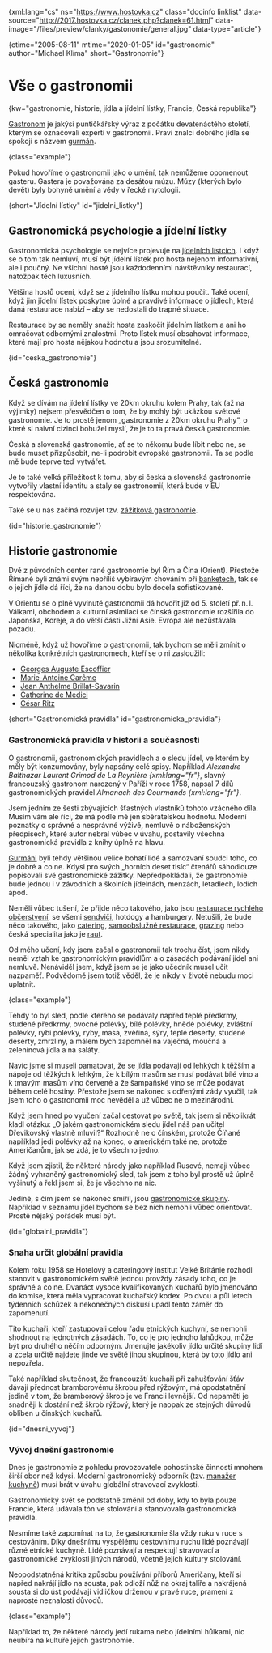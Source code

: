 
{xml:lang="cs" ns="https://www.hostovka.cz" class="docinfo linklist" data-source="http://2017.hostovka.cz/clanek.php?clanek=61.html" data-image="/files/preview/clanky/gastonomie/general.jpg" data-type="article"}

{ctime="2005-08-11" mtime="2020-01-05" id="gastronomie" author="Michael Klíma" short="Gastronomie"}

# Vše o gastronomii

<!-- generated attribute kw by user_udpatekw.sh on 2020-04-21, do not edit -->

{kw="gastronomie, historie, jídla a jídelní lístky, Francie, Česká republika"}

[Gastronom][1] je jakýsi puntičkářský výraz z počátku devatenáctého století, kterým se označovali experti v gastronomii. Praví znalci dobrého jídla se spokojí s názvem [gurmán][2].

{class="example"}

Pokud hovoříme o gastronomii jako o umění, tak nemůžeme opomenout gasteru. Gastera je považována za desátou múzu. Múzy (kterých bylo devět) byly bohyně umění a vědy v řecké mytologii.

{short="Jídelní lístky" id="jidelni_listky"}

## Gastronomická psychologie a jídelní lístky

Gastronomická psychologie se nejvíce projevuje na [jídelních lístcích][3]. I když se o tom tak nemluví, musí být jídelní lístek pro hosta nejenom informativní, ale i poučný. Ne všichni hosté jsou každodenními návštěvníky restaurací, natožpak těch luxusních.

Většina hostů ocení, když se z jídelního lístku mohou poučit. Také ocení, když jim jídelní lístek poskytne úplné a pravdivé informace o jídlech, která daná restaurace nabízí – aby se nedostali do trapné situace.

Restaurace by se neměly snažit hosta zaskočit jídelním lístkem a ani ho omračovat odbornými znalostmi. Proto lístek musí obsahovat informace, které mají pro hosta nějakou hodnotu a jsou srozumitelné.

{id="ceska_gastronomie"}

## Česká gastronomie

Když se dívám na jídelní lístky ve 20km okruhu kolem Prahy, tak (až na výjimky) nejsem přesvědčen o tom, že by mohly být ukázkou světové gastronomie. Je to prostě jenom „gastronomie z 20km okruhu Prahy“, o které si naivní cizinci bohužel myslí, že je to ta pravá česká gastronomie.

Česká a slovenská gastronomie, ať se to někomu bude líbit nebo ne, se bude muset přizpůsobit, ne-li podrobit evropské gastronomii. Ta se podle mě bude teprve teď vytvářet.

Je to také velká příležitost k tomu, aby si česká a slovenská gastronomie vytvořily vlastní identitu a staly se gastronomií, která bude v EU respektována.

Také se u nás začíná rozvíjet tzv. [zážitková gastronomie][4].

{id="historie_gastronomie"}

## Historie gastronomie

Dvě z původních center rané gastronomie byl Řím a Čína (Orient). Přestože Římané byli známi svým nepříliš vybíravým chováním při [banketech][5], tak se o jejich jídle dá říci, že na danou dobu bylo docela sofistikované.

V Orientu se o plně vyvinuté gastronomii dá hovořit již od 5. století př. n. l. Válkami, obchodem a kulturní asimilací se čínská gastronomie rozšířila do Japonska, Koreje, a do větší části Jižní Asie. Evropa ale nezůstávala pozadu.

Nicméně, když už hovoříme o gastronomii, tak bychom se měli zmínit o několika konkrétních gastronomech, kteří se o ni zasloužili:

  * [Georges Auguste Escoffier][6]
  * [Marie-Antoine Carême][7]
  * [Jean Anthelme Brillat-Savarin][8]
  * [Catherine de Medici][9]
  * [César Ritz][10]

{short="Gastronomická pravidla" id="gastronomicka_pravidla"}

### Gastronomická pravidla v historii a současnosti

O gastronomii, gastronomických pravidlech a o sledu jídel, ve kterém by měly být konzumovány, byly napsány celé spisy. Například _Alexandre Balthazar Laurent Grimod de La Reynière {xml:lang="fr"}_, slavný francouzský gastronom narozený v Paříži v roce 1758, napsal 7 dílů gastronomických pravidel _Almanach des Gourmands {xml:lang="fr"}_.

Jsem jedním ze šesti zbývajících šťastných vlastníků tohoto vzácného díla. Musím vám ale říci, že má podle mě jen sběratelskou hodnotu. Moderní poznatky o správné a nesprávné výživě, nemluvě o náboženských předpisech, které autor nebral vůbec v úvahu, postavily všechna gastronomická pravidla z knihy úplně na hlavu.

[Gurmáni][2] byli tehdy většinou velice bohatí lidé a samozvaní soudci toho, co je dobré a co ne. Kdysi pro svých „horních deset tisíc“ čtenářů sáhodlouze popisovali své gastronomické zážitky. Nepředpokládali, že gastronomie bude jednou i v závodních a školních jídelnách, menzách, letadlech, lodích apod.

Neměli vůbec tušení, že přijde něco takového, jako jsou [restaurace rychlého občerstvení][11], se všemi [sendviči][12], hotdogy a hamburgery. Netušili, že bude něco takového, jako [catering][13], [samoobslužné restaurace][14], [grazing][15] nebo česká specialita jako je [raut][13].

Od mého učení, kdy jsem začal o gastronomii tak trochu číst, jsem nikdy neměl vztah ke gastronomickým pravidlům a o zásadách podávání jídel ani nemluvě. Nenáviděl jsem, když jsem se je jako učedník musel učit nazpaměť. Podvědomě jsem totiž věděl, že je nikdy v životě nebudu moci uplatnit.

{class="example"}

Tehdy to byl sled, podle kterého se podávaly napřed teplé předkrmy, studené předkrmy, ovocné polévky, bílé polévky, hnědé polévky, zvláštní polévky, rybí polévky, ryby, masa, zvěřina, sýry, teplé deserty, studené deserty, zmrzliny, a málem bych zapomněl na vaječná, moučná a zeleninová jídla a na saláty.

Navíc jsme si museli pamatovat, že se jídla podávají od lehkých k těžším a nápoje od těžkých k lehkým, že k bílým masům se musí podávat bílé víno a k tmavým masům víno červené a že šampaňské víno se může podávat během celé hostiny. Přestože jsem se nakonec s odřenými zády vyučil, tak jsem toho o gastronomii moc nevěděl a už vůbec ne o mezinárodní.

Když jsem hned po vyučení začal cestovat po světě, tak jsem si několikrát kladl otázku: „O jakém gastronomickém sledu jídel náš pan učitel Dřevikovský vlastně mluvil?“ Rozhodně ne o čínském, protože Číňané například jedí polévky až na konec, o americkém také ne, protože Američanům, jak se zdá, je to všechno jedno.

Když jsem zjistil, že některé národy jako například Rusové, nemají vůbec žádný vyhraněný gastronomický sled, tak jsem z toho byl prostě už úplně vyšinutý a řekl jsem si, že je všechno na nic.

Jediné, s čím jsem se nakonec smířil, jsou [gastronomické skupiny][16]. Například v seznamu jídel bychom se bez nich nemohli vůbec orientovat. Prostě nějaký pořádek musí být.

{id="globalni_pravidla"}

### Snaha určit globální pravidla

Kolem roku 1958 se Hotelový a cateringový institut Velké Británie rozhodl stanovit v gastronomickém světě jednou provždy zásady toho, co je správné a co ne. Dvanáct vysoce kvalifikovaných kuchařů bylo jmenováno do komise, která měla vypracovat kuchařský kodex. Po dvou a půl letech týdenních schůzek a nekonečných diskusí upadl tento záměr do zapomenutí.

Tito kuchaři, kteří zastupovali celou řadu etnických kuchyní, se nemohli shodnout na jednotných zásadách. To, co je pro jednoho lahůdkou, může být pro druhého něčím odporným. Jmenujte jakékoliv jídlo určité skupiny lidí a zcela určitě najdete jinde ve světě jinou skupinou, která by toto jídlo ani nepozřela.

Také například skutečnost, že francouzští kuchaři při zahušťování šťáv dávají přednost bramborovému škrobu před rýžovým, má opodstatnění jedině v tom, že bramborový škrob je ve Francii levnější. Od nepaměti je snadněji k dostání než škrob rýžový, který je naopak ze stejných důvodů oblíben u čínských kuchařů.

{id="dnesni_vyvoj"}

### Vývoj dnešní gastronomie

Dnes je gastronomie z pohledu provozovatele pohostinské činnosti mnohem širší obor než kdysi. Moderní gastronomický odborník (tzv. [manažer kuchyně][17]) musí brát v úvahu globální stravovací zvyklosti.

Gastronomický svět se podstatně změnil od doby, kdy to byla pouze Francie, která udávala tón ve stolování a stanovovala gastronomická pravidla.

Nesmíme také zapomínat na to, že gastronomie šla vždy ruku v ruce s cestováním. Díky dnešnímu vyspělému cestovnímu ruchu lidé poznávají různé etnické kuchyně. Lidé poznávají a respektují stravovací a gastronomické zvyklosti jiných národů, včetně jejich kultury stolování.

Neopodstatněná kritika způsobu používání příborů Američany, kteří si napřed nakrájí jídlo na sousta, pak odloží nůž na okraj talíře a nakrájená sousta si do úst podávají vidličkou drženou v pravé ruce, pramení z naprosté neznalosti důvodů.

{class="example"}

Například to, že některé národy jedí rukama nebo jídelními hůlkami, nic neubírá na kultuře jejich gastronomie.

 [1]: gastronomove
 [2]: gastronomove#gurman
 [3]: popis_jidel_na_jidelnich_listcich
 [4]: zazitkova_gastonomie
 [5]: banket
 [6]: auguste_escoffier
 [7]: careme
 [8]: co_chutna_cizincum#brillat-savarin
 [9]: catherine_de_medici
 [10]: cesar_ritz
 [11]: mc_donalds
 [12]: sendvice
 [13]: catering
 [14]: samoobsluzna_restaurace
 [15]: pracovni_obedy#grazing
 [16]: gastronomicke_skupiny
 [17]: funkce_pracovniku_v_pohostinstvi

